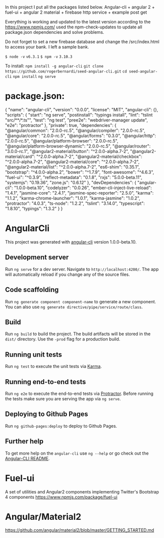In this project I put all the packages listed below.
Angular-cli + angular 2 + fuel-ui + angular 2 material + firebase http service + example post get

Everything is working and updated to the latest version according to the https://www.npmjs.com/ used the npm-check-updates to update all package.json dependencies and solve problems.

Do not forget to set a new firebase database and change the /src/index.html to access your bank. I left a sample bank.

`$ node -v`
`v6.3.1`
`$ npm -v`
`3.10.3`

To install:
`npm install -g angular-cli`
`git clone https://github.com/rogerbernardi/seed-angular-cli.git`
`cd seed-angular-cli`
`npm install`
`ng serve`


# package.json:
{
  "name": "angular-cli",
  "version": "0.0.0",
  "license": "MIT",
  "angular-cli": {},
  "scripts": {
    "start": "ng serve",
    "postinstall": "typings install",
    "lint": "tslint \"src/**/*.ts\"",
    "test": "ng test",
    "pree2e": "webdriver-manager update",
    "e2e": "protractor"
  },
  "private": true,
  "dependencies": {
    "@angular/common": "2.0.0-rc.5",
    "@angular/compiler": "2.0.0-rc.5",
    "@angular/core": "2.0.0-rc.5",
    "@angular/forms": "0.3.0",
    "@angular/http": "2.0.0-rc.5",
    "@angular/platform-browser": "2.0.0-rc.5",
    "@angular/platform-browser-dynamic": "2.0.0-rc.5",
    "@angular/router": "3.0.0-rc.1",
    "@angular2-material/button": "^2.0.0-alpha.7-2",
    "@angular2-material/card": "^2.0.0-alpha.7-2",
    "@angular2-material/checkbox": "^2.0.0-alpha.7-2",
    "@angular2-material/core": "^2.0.0-alpha.7-2",
    "@angular2-material/list": "^2.0.0-alpha.7-2",
    "es6-shim": "0.35.1",
    "bootstrap": "^4.0.0-alpha.2",
    "bower": "^1.7.9",
    "font-awesome": "^4.6.3",
    "fuel-ui": "^0.3.9",
    "reflect-metadata": "0.1.8",
    "rxjs": "5.0.0-beta.11",
    "systemjs": "0.19.36",
    "zone.js": "0.6.12"
  },
  "devDependencies": {
    "angular-cli": "1.0.0-beta.10",
    "codelyzer": "0.0.26",
    "ember-cli-inject-live-reload": "1.4.1",
    "jasmine-core": "2.4.1",
    "jasmine-spec-reporter": "2.5.0",
    "karma": "1.1.2",
    "karma-chrome-launcher": "1.0.1",
    "karma-jasmine": "1.0.2",
    "protractor": "4.0.3",
    "ts-node": "1.2.2",
    "tslint": "3.14.0",
    "typescript": "1.8.10",
    "typings": "1.3.2"
  }
}



# AngularCli

This project was generated with [angular-cli](https://github.com/angular/angular-cli) version 1.0.0-beta.10.

## Development server
Run `ng serve` for a dev server. Navigate to `http://localhost:4200/`. The app will automatically reload if you change any of the source files.

## Code scaffolding

Run `ng generate component component-name` to generate a new component. You can also use `ng generate directive/pipe/service/route/class`.

## Build

Run `ng build` to build the project. The build artifacts will be stored in the `dist/` directory. Use the `-prod` flag for a production build.

## Running unit tests

Run `ng test` to execute the unit tests via [Karma](https://karma-runner.github.io).

## Running end-to-end tests

Run `ng e2e` to execute the end-to-end tests via [Protractor](http://www.protractortest.org/). 
Before running the tests make sure you are serving the app via `ng serve`.

## Deploying to Github Pages

Run `ng github-pages:deploy` to deploy to Github Pages.

## Further help

To get more help on the `angular-cli` use `ng --help` or go check out the [Angular-CLI README](https://github.com/angular/angular-cli/blob/master/README.md).

# Fuel-ui
A set of utilities and Angular2 components implementing Twitter's Bootstrap 4 components
https://www.npmjs.com/package/fuel-ui

# Angular/Material2
https://github.com/angular/material2/blob/master/GETTING_STARTED.md

